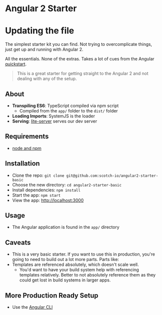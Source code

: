 # Angular 2 Starter
# Updating the file
The simplest starter kit you can find. Not trying to overcomplicate things, just get up and running with Angular 2. 

All the essentials. None of the extras. Takes a lot of cues from the Angular [quickstart](https://angular.io/docs/ts/latest/quickstart.html).

> This is a great starter for getting straight to the Angular 2 and not dealing with any of the setup.

## About

- **Transpiling ES6**: TypeScript compiled via npm script
    + Compiled from the `app/` folder to the `dist/` folder
- **Loading Imports**: SystemJS is the loader 
- **Serving**: [lite-server](https://github.com/johnpapa/lite-server) serves our dev server

## Requirements

- [node and npm](https://nodejs.org)

## Installation

- Clone the repo: `git clone git@github.com:scotch-io/angular2-starter-basic`
- Choose the new directory: `cd angular2-starter-basic`
- Install dependencies: `npm install`
- Start the app: `npm start`
- View the app: <http://localhost:3000>

## Usage

- The Angular application is found in the `app/` directory

## Caveats

- This is a very basic starter. If you want to use this in production, you're going to need to build out a lot more parts. Parts like:
- Templates are referenced absolutely, which doesn't scale well.
    + You'd want to have your build system help with referencing templates relatively. Better to not absolutely reference them as they could get lost in build systems in larger apps.

## More Production Ready Setup

- Use the [Angular CLI](https://cli.angular.io/)
